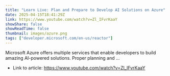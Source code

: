 ```yaml
---
title: "Learn Live: Plan and Prepare to Develop AI Solutions on Azure"
date: 2025-04-15T18:41:29Z
link: https://www.youtube.com/watch?v=Zl_IFvrKaaY
showShare: false
showReadTime: false
thumbnail: images/azure.png
tags: ["developer.microsoft.com/en-us/reactor"]
---
```

Microsoft Azure offers multiple services that enable developers to build amazing AI-powered solutions. Proper planning and ...

- Link to article: https://www.youtube.com/watch?v=Zl_IFvrKaaY
